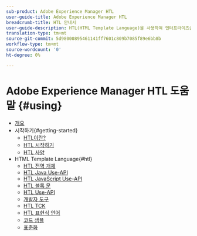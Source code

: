 ```yaml
---
sub-product: Adobe Experience Manager HTL
user-guide-title: Adobe Experience Manager HTL
breadcrumb-title: HTL 안내서
user-guide-description: HTL(HTML Template Language)을 사용하여 엔터프라이즈급 웹 프레임워크를 만듭니다.
translation-type: tm+mt
source-git-commit: 5d98000895461141ff7601c809b7085f89e6bb8b
workflow-type: tm+mt
source-wordcount: '0'
ht-degree: 0%

---
```



# Adobe Experience Manager HTL 도움말 {#using}

+ [개요](overview.md)
+ 시작하기{#getting-started}
   + [HTL이란?](update.md)
   + [HTL 시작하기](getting-started.md)
   + [HTL 사양](htl-specification.md)
+ HTML Template Language{#htl}
   + [HTL 전역 개체](global-objects.md)
   + [HTL Java Use-API](use-api-java.md)
   + [HTL JavaScript Use-API](use-api-javascript.md)
   + [HTL 블록 문](block-statements.md)
   + [HTL Use-API](use-api.md)
   + [개발자 도구](dev-tools.md)
   + [HTL TCK](htl-tck.md)
   + [HTL 표현식 언어](expression-language.md)
   + [코드 샘플](code-samples.md)
   + [표준화](standardization.md)
